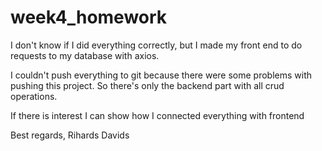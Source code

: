 # week4_homework

I don't know if I did everything correctly, but I made 
my front end to do requests to my database with axios.

I couldn't push everything to git because there were some problems with pushing this project. 
So there's only the backend part with all crud operations.

If there is interest I can show how I connected everything with frontend

Best regards,
Rihards Davids
